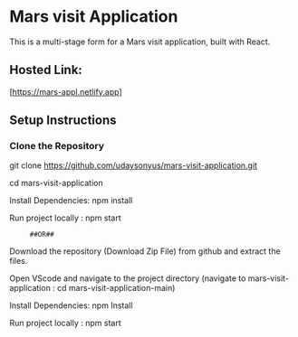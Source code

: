 # Mars visit Application

This is a multi-stage form for a Mars visit application, built with React.

## Hosted Link:
[https://mars-appl.netlify.app]

## Setup Instructions

### Clone the Repository
git clone https://github.com/udaysonyus/mars-visit-application.git

cd mars-visit-application

Install Dependencies: npm install

Run project locally : npm start

         ##OR##
Download the repository (Download Zip File) from github and extract the files.

Open VScode and navigate to the project directory (navigate to mars-visit-application : cd mars-visit-application-main)

Install Dependencies: npm Install

Run project locally : npm start
